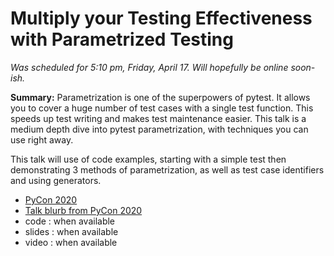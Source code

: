 # Multiply your Testing Effectiveness with Parametrized Testing

*Was scheduled for 5:10 pm, Friday, April 17.*
*Will hopefully be online soon-ish.*
  
**Summary:** Parametrization is one of the superpowers of pytest. 
It allows you to cover a huge number of test cases with a single test function. 
This speeds up test writing and makes test maintenance easier. 
This talk is a medium depth dive into pytest parametrization, with techniques you 
can use right away.

This talk will use of code examples, starting with a simple test then 
demonstrating 3 methods of parametrization, as well as test case identifiers 
and using generators.

* [PyCon 2020](https://us.pycon.org/2020/)
* [Talk blurb from PyCon 2020](https://us.pycon.org/2020/schedule/presentation/172/)
* code : when available
* slides : when available
* video : when available
